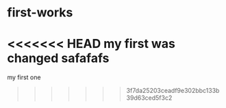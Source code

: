 # first-works
<<<<<<< HEAD
my first  was changed
safafafs
=======
my first one
>>>>>>> 3f7da25203ceadf9e302bbc133b39d63ced5f3c2
